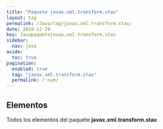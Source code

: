 ```yaml
---
title: "Paquete javax.xml.transform.stax"
layout: tag
permalink: /Java/tag/javax.xml.transform.stax/
date: 2020-12-29
key: Javapaquetejavax.xml.transform.stax
sidebar: 
  nav: java
aside: 
  toc: true
pagination: 
  enabled: true
  tag: "javax.xml.transform.stax"
  permalink: /:num/
---
```


<h2>Elementos</h2>
Todos los elementos del paquete <strong>javax.xml.transform.stax</strong>
